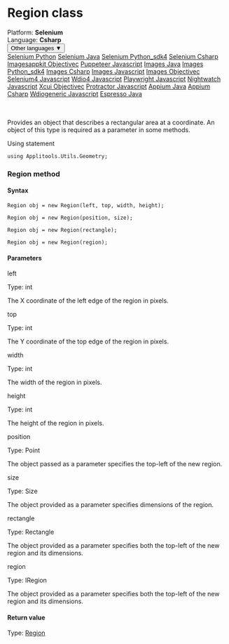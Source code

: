 # Region class
<div class='platform-bar-container-div'><div class='platform-bar-div'>Platform:  <b> Selenium</b>
</div><div class='platform-bar-div'>Language: <b>Csharp</b></div><div class='dropdown-button-container-div'><button class='sdk-language-dropdown-button'>Other languages ▼</button><div class='dropdown-content'>
<a href='../../selenium/python/region'>Selenium Python</a>
<a href='../../selenium/java/region'>Selenium Java</a>
<a href='../../selenium/python_sdk4/region'>Selenium Python_sdk4</a>
<a href='../../selenium/csharp/region'>Selenium Csharp</a>
<a href='../../imagesappkit/objectivec/region'>Imagesappkit Objectivec</a>
<a href='../../puppeteer/javascript/region'>Puppeteer Javascript</a>
<a href='../../images/java/region'>Images Java</a>
<a href='../../images/python_sdk4/region'>Images Python_sdk4</a>
<a href='../../images/csharp/region'>Images Csharp</a>
<a href='../../images/javascript/region'>Images Javascript</a>
<a href='../../images/objectivec/region'>Images Objectivec</a>
<a href='../../selenium4/javascript/region'>Selenium4 Javascript</a>
<a href='../../wdio4/javascript/region'>Wdio4 Javascript</a>
<a href='../../playwright/javascript/region'>Playwright Javascript</a>
<a href='../../nightwatch/javascript/region'>Nightwatch Javascript</a>
<a href='../../xcui/objectivec/region'>Xcui Objectivec</a>
<a href='../../protractor/javascript/region'>Protractor Javascript</a>
<a href='../../appium/java/region'>Appium Java</a>
<a href='../../appium/csharp/region'>Appium Csharp</a>
<a href='../../wdiogeneric/javascript/region'>Wdiogeneric Javascript</a>
<a href='../../espresso/java/region'>Espresso Java</a>
</div></div><br /><br /></div>




Provides an object that describes a rectangular area at a coordinate. An object of this type is required as a parameter in some methods.

Using statement

    using Applitools.Utils.Geometry;
    	



### Region method
#### Syntax


    Region obj = new Region(left, top, width, height);
    
    Region obj = new Region(position, size);
    
    Region obj = new Region(rectangle);
    
    Region obj = new Region(region);
    

#### Parameters

left

Type: int

The X coordinate of the left edge of the region in pixels.

top

Type: int

The Y coordinate of the top edge of the region in pixels.

width

Type: int

The width of the region in pixels.

height

Type: int

The height of the region in pixels.

position

Type: Point

The object passed as a parameter specifies the top-left of the new region.

size

Type: Size

The object provided as a parameter specifies dimensions of the region.

rectangle

Type: Rectangle

The object provided as a parameter specifies both the top-left of the new region and its dimensions.

region

Type: IRegion

The object provided as a parameter specifies both the top-left of the new region and its dimensions.

#### Return value

Type:  [Region](./region)
